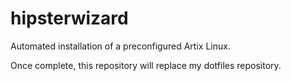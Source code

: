 # hipsterwizard
Automated installation of a preconfigured Artix Linux.


Once complete, this repository will replace my dotfiles repository.
